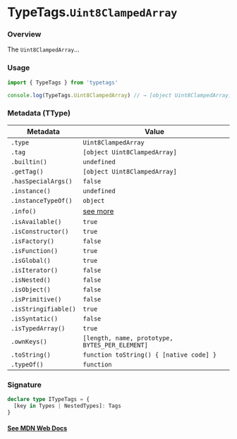 # TypeTags.`Uint8ClampedArray`

### Overview

The `Uint8ClampedArray`...

### Usage

```js
import { TypeTags } from 'typetags'

console.log(TypeTags.Uint8ClampedArray) // → [object Uint8ClampedArray]
```

### Metadata (TType)

| Metadata             | Value                                          |
| -------------------- | ---------------------------------------------- |
| `.type`              | `Uint8ClampedArray`                            |
| `.tag`               | `[object Uint8ClampedArray]`                   |
| `.builtin()`         | `undefined`                                    |
| `.getTag()`          | `[object Uint8ClampedArray]`                   |
| `.hasSpecialArgs()`  | `false`                                        |
| `.instance()`        | `undefined`                                    |
| `.instanceTypeOf()`  | `object`                                       |
| `.info()`            | [see more]()                                   |
| `.isAvailable()`     | `true`                                         |
| `.isConstructor()`   | `true`                                         |
| `.isFactory()`       | `false`                                        |
| `.isFunction()`      | `true`                                         |
| `.isGlobal()`        | `true`                                         |
| `.isIterator()`      | `false`                                        |
| `.isNested()`        | `false`                                        |
| `.isObject()`        | `false`                                        |
| `.isPrimitive()`     | `false`                                        |
| `.isStringifiable()` | `true`                                         |
| `.isSyntatic()`      | `false`                                        |
| `.isTypedArray()`    | `true`                                         |
| `.ownKeys()`         | `[length, name, prototype, BYTES_PER_ELEMENT]` |
| `.toString()`        | `function toString() { [native code] }`        |
| `.typeOf()`          | `function`                                     |

### Signature

```ts
declare type ITypeTags = {
  [key in Types | NestedTypes]: Tags
}
```

#### [See MDN Web Docs](https://developer.mozilla.org/en-US/docs/Web/API/AbortController)
